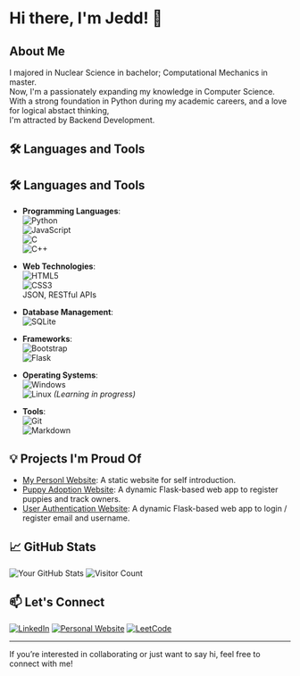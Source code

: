 # Hi there, I'm Jedd! 👋

## About Me

I majored in Nuclear Science in bachelor; Computational Mechanics in master.\
Now, I'm a passionately expanding my knowledge in Computer Science.\
With a strong foundation in Python during my academic careers, and a love for logical abstact thinking,\
I'm attracted by Backend Development.

## 🛠️ Languages and Tools

## 🛠️ Languages and Tools

- **Programming Languages**:  
  ![Python](https://img.shields.io/badge/-Python-3776AB?logo=python&logoColor=white&style=flat)  
  ![JavaScript](https://img.shields.io/badge/-JavaScript-F7DF1E?logo=javascript&logoColor=black&style=flat)  
  ![C](https://img.shields.io/badge/-C-A8B9CC?logo=c&logoColor=black&style=flat)  
  ![C++](https://img.shields.io/badge/-C++-00599C?logo=c%2B%2B&logoColor=white&style=flat)  

- **Web Technologies**:  
  ![HTML5](https://img.shields.io/badge/-HTML5-E34F26?logo=html5&logoColor=white&style=flat)  
  ![CSS3](https://img.shields.io/badge/-CSS3-1572B6?logo=css3&logoColor=white&style=flat)  
  JSON, RESTful APIs  

- **Database Management**:  
  ![SQLite](https://img.shields.io/badge/-SQLite-003B57?logo=sqlite&logoColor=white&style=flat)  

- **Frameworks**:  
  ![Bootstrap](https://img.shields.io/badge/-Bootstrap-563D7C?logo=bootstrap&logoColor=white&style=flat)  
  ![Flask](https://img.shields.io/badge/-Flask-000000?logo=flask&logoColor=white&style=flat)  

- **Operating Systems**:  
  ![Windows](https://img.shields.io/badge/-Windows-0078D4?logo=windows&logoColor=white&style=flat)  
  ![Linux](https://img.shields.io/badge/-Linux-FCC624?logo=linux&logoColor=black&style=flat) *(Learning in progress)*  

- **Tools**:  
  ![Git](https://img.shields.io/badge/-Git-F05032?logo=git&logoColor=white&style=flat)  
  ![Markdown](https://img.shields.io/badge/-Markdown-000000?logo=markdown&logoColor=white&style=flat)

## 💡 Projects I'm Proud Of

- [My Personl Website](https://github.com/jeddiot/jedd-cv): A static website for self introduction.
- [Puppy Adoption Website](https://github.com/jeddiot/puppy-adoption): A dynamic Flask-based web app to register puppies and track owners.
- [User Authentication Website](https://github.com/jeddiot/user-authentication): A dynamic Flask-based web app to login / register email and username.

## 📈 GitHub Stats

![Your GitHub Stats](https://github-readme-stats.vercel.app/api?username=jeddiot&show_icons=true&theme=radical)
![Visitor Count](https://komarev.com/ghpvc/?username=jeddiot&color=blue)

## 📫 Let's Connect

<!-- - [LinkedIn](https://www.linkedin.com/in/cheng-chun-yang/) -->
<!-- - [Personal Website](https://jeddiot.github.io/jedd-cv/) -->
[![LinkedIn](https://img.shields.io/badge/-LinkedIn-0A66C2?logo=linkedin&logoColor=white&style=flat)](https://www.linkedin.com/in/cheng-chun-yang/)
[![Personal Website](https://img.shields.io/badge/-Website-000000?logo=google-chrome&logoColor=white&style=flat)](https://jeddiot.github.io/jedd-cv/)
[![LeetCode](https://img.shields.io/badge/-LeetCode-FFA116?logo=leetcode&logoColor=white&style=flat)](https://leetcode.com/u/jeddiot/)

---

If you’re interested in collaborating or just want to say hi, feel free to connect with me!
